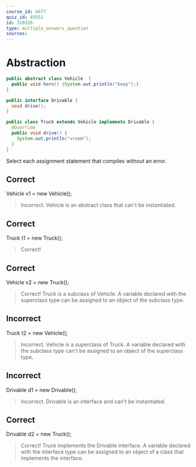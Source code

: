 ```yaml
---
course_id: 6677
quiz_id: 45551
id: 310326
type: multiple_answers_question
sources:
---
```


# Abstraction

```java
public abstract class Vehicle  {
  public void horn() {System.out.println("beep");}
}

public interface Drivable {
  void drive();
}

public class Truck extends Vehicle implements Drivable {
  @Override
  public void drive() {
    System.out.println("vroom");
  }
}
```

Select each assignment statement that compiles without an error.


## Correct

Vehicle v1 = new Vehicle();

> Incorrect.  Vehicle is an abstract class that can't be instantiated.

## Correct

Truck t1 = new Truck();

> Correct!

## Correct

Vehicle v2 = new Truck();

> Correct! Truck is a subclass of Vehicle.  A variable declared with the superclass type
> can be assigned to an object of the subclass type.

## Incorrect

Truck t2 = new Vehicle();

> Incorrect. Vehicle is a superclass of Truck.  A variable declared with the subclass type
> can't be assigned to an object of the superclass type.

## Incorrect

Drivable d1 = new Drivable();

> Incorrect.  Drivable is an interface and can't be instantiated.


## Correct

Drivable d2 = new Truck();

> Correct! Truck implements the Drivable interface.  A variable declared with the interface type
> can be assigned to an object of a class that implements the interface.